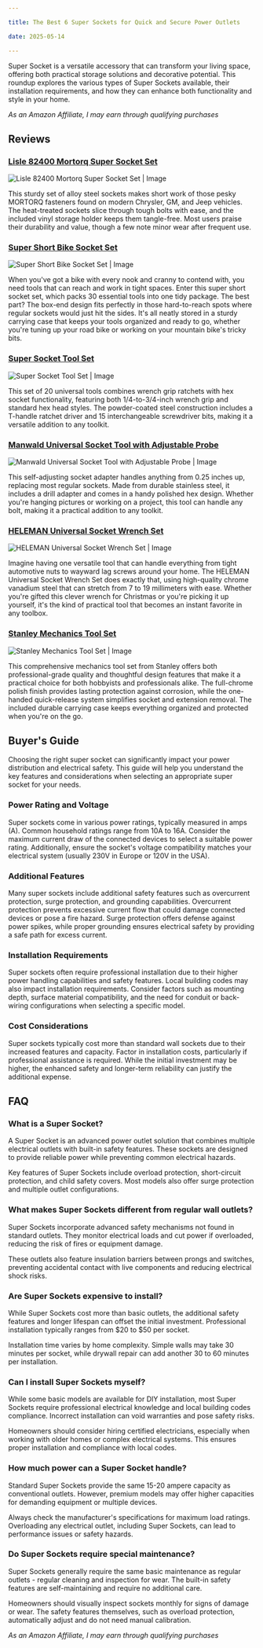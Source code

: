 ```yaml
---

title: The Best 6 Super Sockets for Quick and Secure Power Outlets

date: 2025-05-14

---
```


Super Socket is a versatile accessory that can transform your living space, offering both practical storage solutions and decorative potential. This roundup explores the various types of Super Sockets available, their installation requirements, and how they can enhance both functionality and style in your home. 

*As an Amazon Affiliate, I may earn through qualifying purchases*


## Reviews


### [Lisle 82400 Mortorq Super Socket Set](https://serp.ly/@bar/amazon/Super+Socket?utm\_term=lisle-82400-mortorq-super-socket-set)

![Lisle 82400 Mortorq Super Socket Set | Image](https://encrypted-tbn3.gstatic.com/shopping?q=tbn:ANd9GcTV9VihQ-T2JYrR1mAo\_QQ06BV2UnF8tZQQhMl8P6CJobU26em4L7HGdfBeubE7QJeOxOU9y-NGuDPji1G-CUoyw1PixzO8Kw&usqp=CAY)

This sturdy set of alloy steel sockets makes short work of those pesky MORTORQ fasteners found on modern Chrysler, GM, and Jeep vehicles. The heat-treated sockets slice through tough bolts with ease, and the included vinyl storage holder keeps them tangle-free. Most users praise their durability and value, though a few note minor wear after frequent use. 


### [Super Short Bike Socket Set](https://serp.ly/@bar/amazon/Super+Socket?utm\_term=super-short-bike-socket-set)

![Super Short Bike Socket Set | Image](https://encrypted-tbn3.gstatic.com/shopping?q=tbn:ANd9GcQHNHgFeP0q5pPZ8pEsVp0boEkYk1Z6s9KnzGRTCVOwmosPgQYJlOoe7DmiNPWeJQUDFWqX41CM75USz6jUkqbQDRR4QOFh&usqp=CAY)

When you've got a bike with every nook and cranny to contend with, you need tools that can reach and work in tight spaces. Enter this super short socket set, which packs 30 essential tools into one tidy package. The best part? The box-end design fits perfectly in those hard-to-reach spots where regular sockets would just hit the sides. It's all neatly stored in a sturdy carrying case that keeps your tools organized and ready to go, whether you're tuning up your road bike or working on your mountain bike's tricky bits. 


### [Super Socket Tool Set](https://serp.ly/@bar/amazon/Super+Socket?utm\_term=super-socket-tool-set)

![Super Socket Tool Set | Image](https://encrypted-tbn1.gstatic.com/shopping?q=tbn:ANd9GcQAZUgJeKsdy7oNBbj4Wf4BJVJDxGYPQzB\_4G5dFb\_WmMjhXgmzw-U8dqDd-bXfbGzz71p8m5\_MLenpKL-Pw6Q4m0GKl5xzow&usqp=CAY)

This set of 20 universal tools combines wrench grip ratchets with hex socket functionality, featuring both 1/4-to-3/4-inch wrench grip and standard hex head styles. The powder-coated steel construction includes a T-handle ratchet driver and 15 interchangeable screwdriver bits, making it a versatile addition to any toolkit. 


### [Manwald Universal Socket Tool with Adjustable Probe](https://serp.ly/@bar/amazon/Super+Socket?utm\_term=manwald-universal-socket-tool-with-adjustable-probe)

![Manwald Universal Socket Tool with Adjustable Probe | Image](https://encrypted-tbn1.gstatic.com/shopping?q=tbn:ANd9GcRePNG0mn6EXzpIxwBr8RDlQCOyQ5zjWuSmiY1Dvr5JZOd7-VLmle4pvLJL8S91iaN7nquvjo5\_CvO-Er2htzZazZZa7661Cw&usqp=CAY)

This self-adjusting socket adapter handles anything from 0.25 inches up, replacing most regular sockets. Made from durable stainless steel, it includes a drill adapter and comes in a handy polished hex design. Whether you're hanging pictures or working on a project, this tool can handle any bolt, making it a practical addition to any toolkit. 


### [HELEMAN Universal Socket Wrench Set](https://serp.ly/@bar/amazon/Super+Socket?utm\_term=heleman-universal-socket-wrench-set)

![HELEMAN Universal Socket Wrench Set | Image](https://encrypted-tbn0.gstatic.com/shopping?q=tbn:ANd9GcSioztORYwO2ozmBjj6fjeAoLupK\_lG\_CCoVGAEUrZ4lae8Dg86yr0WVxQfl-aGqywvcHIqcPeJci\_IYUcprb7ssreHDCP5&usqp=CAY)

Imagine having one versatile tool that can handle everything from tight automotive nuts to wayward lag screws around your home. The HELEMAN Universal Socket Wrench Set does exactly that, using high-quality chrome vanadium steel that can stretch from 7 to 19 millimeters with ease. Whether you're gifted this clever wrench for Christmas or you're picking it up yourself, it's the kind of practical tool that becomes an instant favorite in any toolbox. 


### [Stanley Mechanics Tool Set](https://serp.ly/@bar/amazon/Super+Socket?utm\_term=stanley-mechanics-tool-set)

![Stanley Mechanics Tool Set | Image](https://encrypted-tbn1.gstatic.com/shopping?q=tbn:ANd9GcTpjXUt8E0sRsWILIjr3MJtE1hbNfcVco5HL8PR4b\_Llo5Q6Wa\_IQiKj24kFpRamljieSU-cL6E\_qnQZ829B7fEL1SPxH5c&usqp=CAY)

This comprehensive mechanics tool set from Stanley offers both professional-grade quality and thoughtful design features that make it a practical choice for both hobbyists and professionals alike. The full-chrome polish finish provides lasting protection against corrosion, while the one-handed quick-release system simplifies socket and extension removal. The included durable carrying case keeps everything organized and protected when you're on the go. 


## Buyer's Guide

Choosing the right super socket can significantly impact your power distribution and electrical safety. This guide will help you understand the key features and considerations when selecting an appropriate super socket for your needs. 


### Power Rating and Voltage

Super sockets come in various power ratings, typically measured in amps (A). Common household ratings range from 10A to 16A. Consider the maximum current draw of the connected devices to select a suitable power rating. Additionally, ensure the socket's voltage compatibility matches your electrical system (usually 230V in Europe or 120V in the USA). 


### Additional Features

Many super sockets include additional safety features such as overcurrent protection, surge protection, and grounding capabilities. Overcurrent protection prevents excessive current flow that could damage connected devices or pose a fire hazard. Surge protection offers defense against power spikes, while proper grounding ensures electrical safety by providing a safe path for excess current. 


### Installation Requirements

Super sockets often require professional installation due to their higher power handling capabilities and safety features. Local building codes may also impact installation requirements. Consider factors such as mounting depth, surface material compatibility, and the need for conduit or back-wiring configurations when selecting a specific model. 


### Cost Considerations

Super sockets typically cost more than standard wall sockets due to their increased features and capacity. Factor in installation costs, particularly if professional assistance is required. While the initial investment may be higher, the enhanced safety and longer-term reliability can justify the additional expense. 


## FAQ


### What is a Super Socket?

A Super Socket is an advanced power outlet solution that combines multiple electrical outlets with built-in safety features. These sockets are designed to provide reliable power while preventing common electrical hazards. 

Key features of Super Sockets include overload protection, short-circuit protection, and child safety covers. Most models also offer surge protection and multiple outlet configurations. 


### What makes Super Sockets different from regular wall outlets?

Super Sockets incorporate advanced safety mechanisms not found in standard outlets. They monitor electrical loads and cut power if overloaded, reducing the risk of fires or equipment damage. 

These outlets also feature insulation barriers between prongs and switches, preventing accidental contact with live components and reducing electrical shock risks. 


### Are Super Sockets expensive to install?

While Super Sockets cost more than basic outlets, the additional safety features and longer lifespan can offset the initial investment. Professional installation typically ranges from $20 to $50 per socket. 

Installation time varies by home complexity. Simple walls may take 30 minutes per socket, while drywall repair can add another 30 to 60 minutes per installation. 


### Can I install Super Sockets myself?

While some basic models are available for DIY installation, most Super Sockets require professional electrical knowledge and local building codes compliance. Incorrect installation can void warranties and pose safety risks. 

Homeowners should consider hiring certified electricians, especially when working with older homes or complex electrical systems. This ensures proper installation and compliance with local codes. 


### How much power can a Super Socket handle?

Standard Super Sockets provide the same 15-20 ampere capacity as conventional outlets. However, premium models may offer higher capacities for demanding equipment or multiple devices. 

Always check the manufacturer's specifications for maximum load ratings. Overloading any electrical outlet, including Super Sockets, can lead to performance issues or safety hazards. 


### Do Super Sockets require special maintenance?

Super Sockets generally require the same basic maintenance as regular outlets - regular cleaning and inspection for wear. The built-in safety features are self-maintaining and require no additional care. 

Homeowners should visually inspect sockets monthly for signs of damage or wear. The safety features themselves, such as overload protection, automatically adjust and do not need manual calibration. 

*As an Amazon Affiliate, I may earn through qualifying purchases*